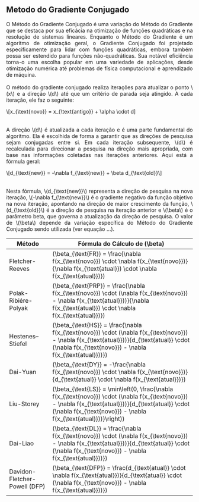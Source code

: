 <h2>Metodo do Gradiente Conjugado</h2>

<p align = "justify">
O Método do Gradiente Conjugado é uma variação do Método do Gradiente que se destaca por sua eficácia na otimização de funções quadráticas e na resolução de sistemas lineares. Enquanto o Método do Gradiente é um algoritmo de otimização geral, o Gradiente Conjugado foi projetado especificamente para lidar com funções quadráticas, embora também possa ser estendido para funções não-quadráticas. Sua notável eficiência torna-o uma escolha popular em uma variedade de aplicações, desde otimização numérica até problemas de física computacional e aprendizado de máquina.
<br><br>
O método do gradiente conjugado realiza iterações para atualizar o ponto \(x\) e a direção \(d\) até que um critério de parada seja atingido. A cada iteração, ele faz o seguinte:
</p>

<table style = "width:100%">
    <tr>\[x_{\text{novo}} = x_{\text{antigo}} + \alpha \cdot d]
    </tr>
</table>

<p align = "justify">
A direção \(d\) é atualizada a cada iteração e é uma parte fundamental do algoritmo. Ela é escolhida de forma a garantir que as direções de pesquisa sejam conjugadas entre si. Em cada iteração subsequente, \(d\) é recalculada para direcionar a pesquisa na direção mais apropriada, com base nas informações coletadas nas iterações anteriores. Aqui está a fórmula geral:
</p>

<table style = "width:100%">
    <tr>\[d_{\text{new}} = -\nabla f_{\text{new}} + \beta d_{\text{old}}\]
    </tr>
</table>

<p align = "justify">
Nesta fórmula, \(d_{\text{new}}\) representa a direção de pesquisa na nova iteração, \(-\nabla f_{\text{new}}\) é o gradiente negativo da função objetivo na nova iteração, apontando na direção de maior crescimento da função, \(d_{\text{old}}\) é a direção de pesquisa na iteração anterior e \(\beta\) é o parâmetro beta, que governa a atualização da direção de pesquisa. O valor de \(\beta\) depende da variação específica do Método do Gradiente Conjugado sendo utilizada (ver equação ...).
</p>

| Método                        | Fórmula do Cálculo de \(\beta\)                                   |
|-------------------------------|-----------------------------------------------------------------|
| Fletcher-Reeves               | \(\beta_{\text{FR}} = \frac{\nabla f(x_{\text{novo}}) \cdot \nabla f(x_{\text{novo}})}{\nabla f(x_{\text{atual}}) \cdot \nabla f(x_{\text{atual}})}\) |
| Polak-Ribiére-Polyak          | \(\beta_{\text{PRP}} = \frac{\nabla f(x_{\text{novo}}) \cdot (\nabla f(x_{\text{novo}}) - \nabla f(x_{\text{atual}}))}{\nabla f(x_{\text{atual}}) \cdot \nabla f(x_{\text{atual}})}\) |
| Hestenes–Stiefel              | \(\beta_{\text{HS}} = \frac{\nabla f(x_{\text{novo}}) \cdot (\nabla f(x_{\text{novo}}) - \nabla f(x_{\text{atual}}))}{d_{\text{atual}} \cdot (\nabla f(x_{\text{novo}}) - \nabla f(x_{\text{atual}}))}\) |
| Dai-Yuan                      | \(\beta_{\text{DY}} = -\frac{\nabla f(x_{\text{novo}}) \cdot \nabla f(x_{\text{novo}})}{d_{\text{atual}} \cdot \nabla f(x_{\text{atual}})}\) |
| Liu-Storey                    | \(\beta_{\text{LS}} = \min\left(0, \frac{\nabla f(x_{\text{novo}}) \cdot (\nabla f(x_{\text{novo}}) - \nabla f(x_{\text{atual}}))}{d_{\text{atual}} \cdot (\nabla f(x_{\text{novo}}) - \nabla f(x_{\text{atual}}))}\right)\) |
| Dai-Liao                      | \(\beta_{\text{DL}} = \frac{\nabla f(x_{\text{novo}}) \cdot (\nabla f(x_{\text{novo}}) - \nabla f(x_{\text{atual}}))}{d_{\text{atual}} \cdot (\nabla f(x_{\text{novo}}) - \nabla f(x_{\text{atual}}))}\) |
| Davidon-Fletcher-Powell (DFP) | \(\beta_{\text{DFP}} = \frac{d_{\text{atual}} \cdot \nabla f(x_{\text{atual}})}{d_{\text{atual}} \cdot (\nabla f(x_{\text{novo}}) - \nabla f(x_{\text{atual}}))}\) |